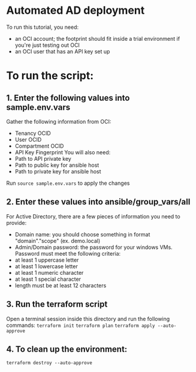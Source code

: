 # Automated AD deployment

To run this tutorial, you need:
- an OCI account; the footprint should fit inside a trial environment if you're just testing out OCI
- an OCI user that has an API key set up

# To run the script:

## 1. Enter the following values into sample.env.vars
Gather the following information from OCI:
- Tenancy OCID
- User OCID
- Compartment OCID
- API Key Fingerprint
You will also need:
- Path to API private key
- Path to public key for ansible host
- Path to private key for ansible host

Run `source sample.env.vars` to apply the changes

## 2. Enter these values into ansible/group_vars/all
For Active Directory, there are a few pieces of information you need to provide:
 - Domain name: you should choose something in format "domain"."scope" (ex. demo.local)
 - Admin/Domain password: the password for your windows VMs.  Password must meet the following criteria:
  - at least 1 uppercase letter
  - at least 1 lowercase letter
  - at least 1 numeric character
  - at least 1 special character
  - length must be at least 12 characters

## 3. Run the terraform script
Open a terminal session inside this directory and run the following commands:
`terraform init`
`terraform plan`
`terraform apply --auto-approve`

## 4. To clean up the environment:
`terraform destroy --auto-approve`
  